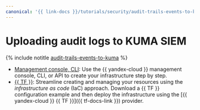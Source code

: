 ```yaml
---
canonical: '{{ link-docs }}/tutorials/security/audit-trails-events-to-kuma'
---
```


# Uploading audit logs to KUMA SIEM

{% include notitle [audit-trails-events-to-kuma](../../../_tutorials/security/audit-trails-events-to-kuma.md) %}

* [Management console, CLI](console.md): Use the {{ yandex-cloud }} management console, CLI, or API to create your infrastructure step by step.
* [{{ TF }}](terraform.md): Streamline creating and managing your resources using the _infrastructure as code_ (IaC) approach. Download a {{ TF }} configuration example and then deploy the infrastructure using the [{{ yandex-cloud }} {{ TF }}]({{ tf-docs-link }}) provider.